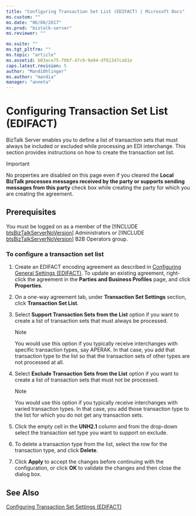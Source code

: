 ```yaml
---
title: "Configuring Transaction Set List (EDIFACT) | Microsoft Docs"
ms.custom: ""
ms.date: "06/08/2017"
ms.prod: "biztalk-server"
ms.reviewer: ""

ms.suite: ""
ms.tgt_pltfrm: ""
ms.topic: "article"
ms.assetid: b03ace75-70bf-47c9-9a94-df813d7cab1e
caps.latest.revision: 5
author: "MandiOhlinger"
ms.author: "mandia"
manager: "anneta"
---
```

# Configuring Transaction Set List (EDIFACT)
BizTalk Server enables you to define a list of transaction sets that must always be included or excluded while processing an EDI interchange. This section provides instructions on how to create the transaction set list.  
  
> [!IMPORTANT]
>  No properties are disabled on this page even if you cleared the **Local BizTalk processes messages received by the party or supports sending messages from this party** check box while creating the party for which you are creating the agreement.  
  
## Prerequisites  
 You must be logged on as a member of the [!INCLUDE [btsBizTalkServerNoVersion](../includes/btsbiztalkservernoversion-md.md)] Administrators or [!INCLUDE [btsBizTalkServerNoVersion](../includes/btsbiztalkservernoversion-md.md)] B2B Operators group.  
  
### To configure a transaction set list  
  
1.  Create an EDIFACT encoding agreement as described in [Configuring General Settings (EDIFACT)](../core/configuring-general-settings-edifact.md). To update an existing agreement, right-click the agreement in the **Parties and Business Profiles** page, and click **Properties**.  
  
2.  On a one-way agreement tab, under **Transaction Set Settings** section, click **Transaction Set List**.  
  
3.  Select **Support Transaction Sets from the List** option if you want to create a list of transaction sets that must always be processed.  
  
    > [!NOTE]
    >  You would use this option if you typically receive interchanges with specific transaction types, say APERAK. In that case, you add that transaction type to the list so that the transaction sets of other types are not processed at all.  
  
4.  Select **Exclude Transaction Sets from the List** option if you want to create a list of transaction sets that must not be processed.  
  
    > [!NOTE]
    >  You would use this option if you typically receive interchanges with varied transaction types. In that case, you add those transaction type to the list for which you do not get any transaction sets.  
  
5.  Click the empty cell in the **UNH2.1** column and from the drop-down select the transaction set type you want to support on exclude.  
  
6.  To delete a transaction type from the list, select the row for the transaction type, and click **Delete**.  
  
7.  Click **Apply** to accept the changes before continuing with the configuration, or click **OK** to validate the changes and then close the dialog box.  
  
## See Also  
 [Configuring Transaction Set Settings (EDIFACT)](../core/configuring-transaction-set-settings-edifact.md)